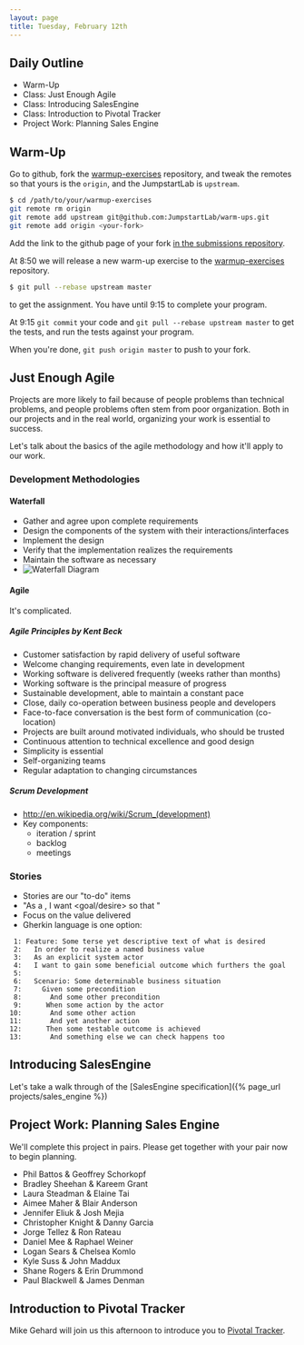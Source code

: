 ```yaml
---
layout: page
title: Tuesday, February 12th
---
```


## Daily Outline

* Warm-Up
* Class: Just Enough Agile
* Class: Introducing SalesEngine
* Class: Introduction to Pivotal Tracker
* Project Work: Planning Sales Engine

## Warm-Up

Go to github, fork the [warmup-exercises](https://github.com/JumpstartLab/warmup-exercises) repository, and tweak the remotes so that yours is the `origin`, and the JumpstartLab is `upstream`.

```sh
$ cd /path/to/your/warmup-exercises
git remote rm origin
git remote add upstream git@github.com:JumpstartLab/warm-ups.git
git remote add origin <your-fork>
```

Add the link to the github page of your fork [in the submissions repository](https://github.com/gSchool/submissions/blob/master/projects/warmup_exercises.markdown).

At 8:50 we will release a new warm-up exercise to the [warmup-exercises](https://github.com/JumpstartLab/warmup-exercises) repository.

```sh
$ git pull --rebase upstream master
```

to get the assignment. You have until 9:15 to complete your program.

At 9:15 `git commit` your code and `git pull --rebase upstream master` to get the tests, and run the tests against your program.

When you're done, `git push origin master` to push to your fork.

## Just Enough Agile

Projects are more likely to fail because of people problems than technical problems, and people problems often stem from poor organization. Both in our projects and in the real world, organizing your work is essential to success.

Let's talk about the basics of the agile methodology and how it'll apply to our work.

### Development Methodologies

#### Waterfall

* Gather and agree upon complete requirements
* Design the components of the system with their interactions/interfaces
* Implement the design
* Verify that the implementation realizes the requirements
* Maintain the software as necessary
* ![Waterfall Diagram](http://www.learnaccessvba.com/images/application_development/Waterfall_model.png)

#### Agile

It's complicated.

##### Agile Principles by Kent Beck

* Customer satisfaction by rapid delivery of useful software
* Welcome changing requirements, even late in development
* Working software is delivered frequently (weeks rather than months)
* Working software is the principal measure of progress
* Sustainable development, able to maintain a constant pace
* Close, daily co-operation between business people and developers
* Face-to-face conversation is the best form of communication (co-location)
* Projects are built around motivated individuals, who should be trusted
* Continuous attention to technical excellence and good design
* Simplicity is essential
* Self-organizing teams
* Regular adaptation to changing circumstances

##### Scrum Development

* http://en.wikipedia.org/wiki/Scrum_(development)
* Key components:
  * iteration / sprint
  * backlog
  * meetings

### Stories

* Stories are our "to-do" items
* "As a <role>, I want <goal/desire> so that <benefit>"
* Focus on the value delivered
* Gherkin language is one option:

```
 1: Feature: Some terse yet descriptive text of what is desired
 2:   In order to realize a named business value
 3:   As an explicit system actor
 4:   I want to gain some beneficial outcome which furthers the goal
 5: 
 6:   Scenario: Some determinable business situation
 7:     Given some precondition
 8:       And some other precondition
 9:      When some action by the actor
10:       And some other action
11:       And yet another action
12:      Then some testable outcome is achieved
13:       And something else we can check happens too
```

## Introducing SalesEngine

Let's take a walk through of the [SalesEngine specification]({% page_url projects/sales_engine %})

## Project Work: Planning Sales Engine

We'll complete this project in pairs. Please get together with your pair now to begin planning.

* Phil Battos & Geoffrey Schorkopf
* Bradley Sheehan & Kareem Grant
* Laura Steadman & Elaine Tai
* Aimee Maher & Blair Anderson
* Jennifer Eliuk & Josh Mejia
* Christopher Knight & Danny Garcia
* Jorge Tellez & Ron Rateau
* Daniel Mee & Raphael Weiner
* Logan Sears & Chelsea Komlo
* Kyle Suss & John Maddux
* Shane Rogers & Erin Drummond
* Paul Blackwell & James Denman

## Introduction to Pivotal Tracker

Mike Gehard will join us this afternoon to introduce you to [Pivotal Tracker](http://www.pivotaltracker.com/).
